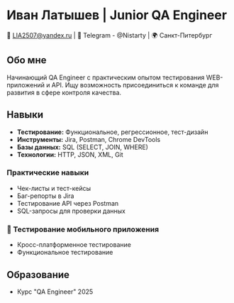 # Иван Латышев | Junior QA Engineer

📧 LIA2507@yandex.ru | 📱 Telegram - @Nistarty | 🌍 Санкт-Питербург

## Обо мне
Начинающий QA Engineer с практическим опытом тестирования WEB-приложений и API. Ищу возможность присоединиться к команде для развития в сфере контроля качества.

## Навыки
- **Тестирование:** Функциональное, регрессионное, тест-дизайн
- **Инструменты:** Jira, Postman, Chrome DevTools
- **Базы данных:** SQL (SELECT, JOIN, WHERE)
- **Технологии:** HTTP, JSON, XML, Git

### Практические навыки
- Чек-листы и тест-кейсы
- Баг-репорты в Jira
- Тестирование API через Postman
- SQL-запросы для проверки данных

### 📱 Тестирование мобильного приложения  
- Кросс-платформенное тестирование
- Функциональное тестирование

## Образование
- Курс "QA Engineer"  2025
